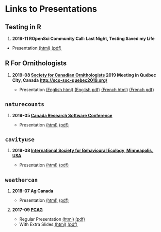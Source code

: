 
# Links to Presentations

## Testing in R

1.  **2019-11 ROpenSci Community Call: Last Night, Testing Saved my
    Life**

<!-- end list -->

  - Presentation
    [(html)](http://steffilazerte.github.io/Presentations/2019-11%20ROpenSciC%20-%20Testing/2019-11_ROpenSci_Testing.html)
    [(pdf)](http://steffilazerte.github.io/Presentations/2019-11%20ROpenSciC%20-%20Testing/2019-11_ROpenSci_Testing.pdf)

## R For Ornithologists

1.  **2019-08 [Society for Canadian
    Ornithologists](https://www.sco-soc.ca/) 2019 Meeting in Québec
    City, Canada <http://sco-soc-quebec2019.org/>**
    
      - Presentation [(English
        html)](http://steffilazerte.github.io/Presentations/2019-08%20SOC%20-%20R%20Symposium/LaZerte_SCO_SOC_2019_en.html)
        [(English
        pdf)](http://steffilazerte.github.io/Presentations/2019-08%20SOC%20-%20R%20Symposium/LaZerte_SCO_SOC_2019_en.pdf)
        [(French
        html)](http://steffilazerte.github.io/Presentations/2019-08%20SOC%20-%20R%20Symposium/LaZerte_SCO_SOC_2019_fr.html)
        [(French
        pdf)](http://steffilazerte.github.io/Presentations/2019-08%20SOC%20-%20R%20Symposium/LaZerte_SCO_SOC_2019_fr.pdf)

## `naturecounts`

1.  **2019-05 [Canada Research Software
    Conference](https://www.canarie.ca/software/canadian-research-software-conference/program-details/)**
    
      - Presentation
        [(html)](http://steffilazerte.github.io/Presentations/2019-05%20CRSC%20-%20naturecounts/LaZerte_CRSC_2019.html)
        [(pdf)](http://steffilazerte.github.io/Presentations/2019-05%20CRSC%20-%20naturecounts/LaZerte_CRSC_2019.pdf)

## `cavityuse`

1.  **2018-08 [International Society for Behavioural Ecology,
    Minneapolis, USA](http://www.behavecol.com)**
    
      - Presentation
        [(html)](http://steffilazerte.github.io/Presentations/2018-08%20ISBE/LaZerte_ISBE_2018.html)
        [(pdf)](http://steffilazerte.github.io/Presentations/2018-08%20ISBE/LaZerte_Gow_ISBE_cavityuse.pdf)

## `weathercan`

1.  **2018-07 Ag Canada**
    
      - Presentation
        [(html)](http://steffilazerte.github.io/Presentations/2018-07%20Ag%20Canada%20-%20weathercan/LaZerte_AGCAN_2018_weathercan.html)
        [(pdf)](http://steffilazerte.github.io/Presentations/2018-07%20Ag%20Canada%20-%20weathercan/LaZerte_AGCAN_2018_weathercan.pdf)

2.  **2017-09 [PCAG](http://pcag.uwinnipeg.ca/PCAG2017.html)**
    
      - Regular Presentation
        [(html)](https://steffilazerte.github.io/Presentations/2017-09%20PCAG%20-%20weathercan/LaZerte_PCAG_2017_weathercan.html)
        [(pdf)](https://steffilazerte.github.io/Presentations/2017-09%20PCAG%20-%20weathercan/LaZerte_PCAG_2017_weathercan.pdf)
      - With Extra Slides
        [(html)](https://steffilazerte.github.io/Presentations/2017-09%20PCAG%20-%20weathercan/LaZerte_PCAG_2017_weathercan_extra.html)
        [(pdf)](https://steffilazerte.github.io/Presentations/2017-09%20PCAG%20-%20weathercan/LaZerte_PCAG_2017_weathercan_extra.pdf)
